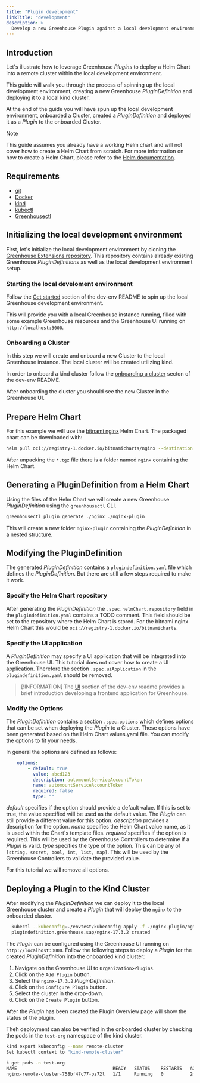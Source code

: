 ```yaml
---
title: "Plugin development"
linkTitle: "development"
description: >
  Develop a new Greenhouse Plugin against a local development environment.
---
```


## Introduction

Let's illustrate how to leverage Greenhouse _Plugins_ to deploy a Helm Chart into a remote cluster within the local development environment.

This guide will walk you through the process of spinning up the local development environment, creating a new Greenhouse _PluginDefinition_ and deploying it to a local kind cluster.

At the end of the guide you will have spun up the local development environment, onboarded a Cluster, created a _PluginDefinition_ and deployed it as a _Plugin_ to the onboarded Cluster.

>[!NOTE]
>This guide assumes you already have a working Helm chart and will not cover how to create a Helm Chart from scratch. For more information on how to create a Helm Chart, please refer to the [Helm documentation](https://helm.sh/docs/topics/charts/).

## Requirements

- [git](https://git-scm.com/downloads)
- [Docker](https://docs.docker.com/engine/install/)
- [kind](https://kind.sigs.k8s.io/docs/user/quick-start/#installation)
- [kubectl](https://kubernetes.io/docs/reference/kubectl/)
- [Greenhousectl](https://github.com/cloudoperators/greenhouse/releases)

## Initializing the local development environment

First, let's initialize the local development environment by cloning the [Greenhouse Extensions repository](https://github.com/cloudoperators/greenhouse-extensions/). This repository contains already existing Greenhouse _PluginDefinitions_ as well as the local development environment setup.

### Starting the local develoment environment

Follow the [Get started](https://github.com/cloudoperators/greenhouse-extensions/tree/main/dev-env#get-started) section of the dev-env README to spin up the local Greenhouse development environment.

This will provide you with a local Greenhouse instance running, filled with some example Greenhouse resources and the Greenhouse UI running on `http://localhost:3000`.

### Onboarding a Cluster

In this step we will create and onboard a new Cluster to the local Greenhouse instance. The local cluster will be created utilizing kind.

In order to onboard a kind cluster follow the [onboarding a cluster](https://github.com/cloudoperators/greenhouse-extensions/tree/main/dev-env#onboard-kind-cluster) secton of the dev-env README.

After onboarding the cluster you should see the new Cluster in the Greenhouse UI.

## Prepare Helm Chart

For this example we will use the [bitnami nginx](https://artifacthub.io/packages/helm/bitnami/nginx) Helm Chart.
The packaged chart can be downloaded with:

```bash
helm pull oci://registry-1.docker.io/bitnamicharts/nginx --destination ./
```

After unpacking the `*.tgz` file there is a folder named `nginx` containing the Helm Chart.

## Generating a PluginDefinition from a Helm Chart

Using the files of the Helm Chart we will create a new Greenhouse _PluginDefinition_ using the `greenhousectl` CLI.

```bash
greenhousectl plugin generate ./nginx ./nginx-plugin
```

This will create a new folder `nginx-plugin` containing the _PluginDefinition_ in a nested structure.

## Modifying the PluginDefinition

The generated _PluginDefinition_ contains a `plugindefinition.yaml` file which defines the _PluginDefinition_. But there are still a few steps required to make it work.

### Specify the Helm Chart repository

After generating the _PluginDefinition_ the `.spec.helmChart.repository` field in the `plugindefinition.yaml` contains a TODO comment. This field should be set to the repository where the Helm Chart is stored.
For the bitnami nginx Helm Chart this would be `oci://registry-1.docker.io/bitnamicharts`.

### Specify the UI application

A _PluginDefinition_ may specify a UI application that will be integrated into the Greenhouse UI. This tutorial does not cover how to create a UI application. Therefore the section `.spec.uiApplication` in the `plugindefinition.yaml` should be removed.

>[!INFORMATION]
> The [UI](https://github.com/cloudoperators/greenhouse-extensions/tree/main/dev-env#ui) section of the dev-env readme provides a brief introduction developing a frontend application for Greenhouse.

### Modify the Options

The _PluginDefinition_ contains a section `.spec.options` which defines options that can be set when deploying the _Plugin_ to a Cluster. These options have been generated based on the Helm Chart values.yaml file. You can modify the options to fit your needs.

In general the options are defined as follows:

```yaml
    options:
        - default: true
          value: abcd123
          description: automountServiceAccountToken
          name: automountServiceAccountToken
          required: false
          type: ""
```

_default_ specifies if the option should provide a default value. If this is set to true, the value specified will be used as the default value. The _Plugin_ can still provide a different value for this option.
_description_ provides a description for the option.
_name_ specifies the Helm Chart value name, as it is used within the Chart's template files.
_required_ specifies if the option is required. This will be used by the Greenhouse Controllers to determine if a _Plugin_ is valid.
_type_ specifies the type of the option. This can be any of `[string, secret, bool, int, list, map]`. This will be used by the Greenhouse Controllers to validate the provided value.

For this tutorial we will remove all options.

## Deploying a Plugin to the Kind Cluster

After modifying the _PluginDefinition_ we can deploy it to the local Greenhouse cluster and create a _Plugin_ that will deploy the `nginx` to the onboarded cluster.

```bash
  kubectl --kubeconfig=./envtest/kubeconfig apply -f ./nginx-plugin/nginx/17.3.2/plugindefinition.yaml
  plugindefinition.greenhouse.sap/nginx-17.3.2 created
```

The _Plugin_ can be configured using the Greenhouse UI running on `http://localhost:3000`.
Follow the following steps to deploy a _Plugin_ for the created _PluginDefinition_ into the onboarded kind cluster:

1. Navigate on the Greenhouse UI to `Organization>Plugins`.
2. Click on the `Add Plugin` button.
3. Select the `nginx-17.3.2` _PluginDefinition_.
4. Click on the `Configure Plugin` button.
5. Select the cluster in the drop-down.
6. Click on the `Create Plugin` button.

After the _Plugin_ has been created the Plugin Overview page will show the status of the plugin.

Theh deployment can also be verified in the onboarded cluster by checking the pods in the `test-org` namespace of the kind cluster.

```bash
kind export kubeconfig --name remote-cluster
Set kubectl context to "kind-remote-cluster"

k get pods -n test-org
NAME                                    READY   STATUS    RESTARTS   AGE
nginx-remote-cluster-758bf47c77-pz72l   1/1     Running   0          2m11s
```
